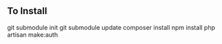 ## To Install
git submodule init
git submodule update
composer install
npm install
php artisan make:auth
